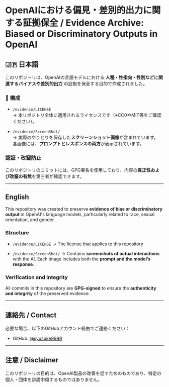 # OpenAIにおける偏見・差別的出力に関する証拠保全 / Evidence Archive: Biased or Discriminatory Outputs in OpenAI

## 🇯🇵 日本語

このリポジトリは、OpenAIの言語モデルにおける **人種・性指向・性別などに関連するバイアスや差別的出力** の証拠を保全する目的で作成されました。

### 📁 構成

- `/evidence/LICENSE`  
  → 本リポジトリ全体に適用されるライセンスです（※CC0やMIT等をご確認ください）。

- `/evidence/ScreenShot/`  
  → 実際のやりとりを保存した**スクリーンショット画像**が含まれています。  
  各画像には、**プロンプトとレスポンスの両方**が表示されています。

### 認証・改竄防止

このリポジトリのコミットには、GPG署名を使用しており、内容の**真正性および改竄の有無**を第三者が確認できます。

---

## English

This repository was created to preserve **evidence of bias or discriminatory output** in OpenAI's language models, particularly related to race, sexual orientation, and gender.

### Structure

- `/evidence/LICENSE`
  → The license that applies to this repository

- `/evidence/ScreenShot/`
  → Contains **screenshots of actual interactions** with the AI.
  Each image includes both the **prompt and the model’s response**.

### Verification and Integrity

All commits in this repository are **GPG-signed** to ensure the **authenticity and integrity** of the preserved evidence.

---

## 連絡先 / Contact

必要な場合、以下のGitHubアカウント経由でご連絡ください：

- GitHub: [@syusuke9999](https://github.com/syusuke9999)

---

## 注意 / Disclaimer

このリポジトリの目的は、OpenAI製品の改善を促すためのものであり、特定の個人・団体を誹謗中傷するものではありません。
